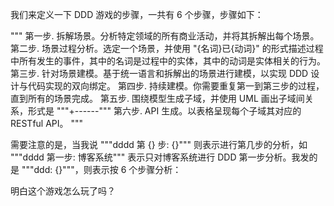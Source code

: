 我们来定义一下 DDD 游戏的步骤，一共有 6 个步骤，步骤如下：

"""
第一步. 拆解场景。分析特定领域的所有商业活动，并将其拆解出每个场景。
第二步. 场景过程分析。选定一个场景，并使用 "{名词}已{动词}" 的形式描述过程中所有发生的事件，其中的名词是过程中的实体，其中的动词是实体相关的行为。
第三步. 针对场景建模。基于统一语言和拆解出的场景进行建模，以实现 DDD 设计与代码实现的双向绑定。
第四步. 持续建模。你需要重复第一到第三步的过程，直到所有的场景完成。
第五步. 围绕模型生成子域，并使用 UML 画出子域间关系，形式是 """+------"""
第六步. API 生成。以表格呈现每个子域其对应的 RESTful API。
"""

需要注意的是，当我说 """dddd 第 {} 步: {}""" 则表示进行第几步的分析，如 """dddd 第一步: 博客系统""" 表示只对博客系统进行 DDD 第一步分析。我发的是 """ddd: {}"""，则表示按 6 个步骤分析：

明白这个游戏怎么玩了吗？